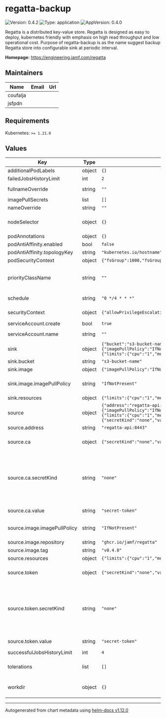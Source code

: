 # regatta-backup

![Version: 0.4.2](https://img.shields.io/badge/Version-0.4.2-informational?style=flat-square) ![Type: application](https://img.shields.io/badge/Type-application-informational?style=flat-square) ![AppVersion: 0.4.0](https://img.shields.io/badge/AppVersion-0.4.0-informational?style=flat-square)

Regatta is a distributed key-value store. Regatta is designed as easy to deploy, kubernetes friendly with emphasis
on high read throughput and low operational cost. Purpose of regatta-backup is as the name suggest backup Regatta store into configurable sink at periodic interval.

**Homepage:** <https://engineering.jamf.com/regatta>

## Maintainers

| Name | Email | Url |
| ---- | ------ | --- |
| coufalja |  |  |
| jsfpdn |  |  |

## Requirements

Kubernetes: `>= 1.21.0`

## Values

| Key | Type | Default | Description |
|-----|------|---------|-------------|
| additionalPodLabels | object | `{}` | additionalPodLabels: Optional map of additional pod labels |
| failedJobsHistoryLimit | int | `2` | failedJobsHistoryLimit: CronJob config field |
| fullnameOverride | string | `""` | fullnameOverride: String to fully override `"regatta-backup.fullname"` |
| imagePullSecrets | list | `[]` | imagePullSecrets: For the images. |
| nameOverride | string | `""` | nameOverride: Provide a name in place of `regatta`. |
| nodeSelector | object | `{}` | nodeSelector: Map of nodeSelector labels for the Regatta pods # ref: https://kubernetes.io/docs/concepts/scheduling-eviction/assign-pod-node/#nodeselector |
| podAnnotations | object | `{}` | podAnnotations: Optional map of pod annotations |
| podAntiAffinity.enabled | bool | `false` | enabled: Enable or disable the pod anti-affinity |
| podAntiAffinity.topologyKey | string | `"kubernetes.io/hostname"` | topologyKey: Use to override the topologyKey value |
| podSecurityContext | object | `{"fsGroup":1000,"fsGroupChangePolicy":"OnRootMismatch","runAsGroup":1000,"runAsUser":1000}` | podSecurityContext: The full content of the spec.securityContext |
| priorityClassName | string | `""` | priorityClassName: Defines the priorityClassName of the Regatta pods.   Leave empty string if you don't want to use this feature. # ref: https://kubernetes.io/docs/concepts/scheduling-eviction/pod-priority-preemption/ |
| schedule | string | `"0 */4 * * *"` | schedule: Cron expression defining how often the backup is executed |
| securityContext | object | `{"allowPrivilegeEscalation":false,"capabilities":{"drop":["ALL"]},"privileged":false}` | securityContext: The full content of the container.securityContext |
| serviceAccount.create | bool | `true` | create: Create the ServiceAccount for regatta |
| serviceAccount.name | string | `""` | name: ServiceAccount name override, default: `"regatta-backup.fullname"` |
| sink | object | `{"bucket":"s3-bucket-name","image":{"imagePullPolicy":"IfNotPresent","repository":"peakcom/s5cmd","tag":"v2.2.2"},"resources":{"limits":{"cpu":"1","memory":"256Mi"},"requests":{"cpu":"200m","memory":"128Mi"}}}` | sink: Sink container configuration |
| sink.bucket | string | `"s3-bucket-name"` | bucket: Address of the s3 bucket where to upload backup |
| sink.image | object | `{"imagePullPolicy":"IfNotPresent","repository":"peakcom/s5cmd","tag":"v2.2.2"}` | image: S3 backup tool image override. |
| sink.image.imagePullPolicy | string | `"IfNotPresent"` | imagePullPolicy: ref: https://kubernetes.io/docs/concepts/containers/images/#image-pull-policy |
| sink.resources | object | `{"limits":{"cpu":"1","memory":"256Mi"},"requests":{"cpu":"200m","memory":"128Mi"}}` | resources: Define the resources of the container |
| source | object | `{"address":"regatta-api:8443","ca":{"secretKind":"none","value":"secret-token"},"image":{"imagePullPolicy":"IfNotPresent","repository":"ghcr.io/jamf/regatta","tag":"v0.4.0"},"resources":{"limits":{"cpu":"1","memory":"1Gi"},"requests":{"cpu":"200m","memory":"512Mi"}},"token":{"secretKind":"none","value":"secret-token"}}` | source: Source container configuration. |
| source.address | string | `"regatta-api:8443"` | address: Regatta API server address. |
| source.ca | object | `{"secretKind":"none","value":"secret-token"}` | ca:   Depending on value of `secretKind`     - sealedSecret: enter the encrypted value     - plaintext: enter the plaintext secret value     - none: the field is ignored     - ref: the reference to existing token |
| source.ca.secretKind | string | `"none"` | secretKind:   May be one of:   - sealedSecret: Use if you have SealedSecrets support on your cluster. (https://sealed-secrets.netlify.app/)   - plaintext: Use to create Opaque Secret from the plaintext.   - ref: Use to reference token from existing secret.   - none: Do not create the secret with the token at all. The secret must be provided externally.      Secret example:         apiVersion: v1        kind: Secret        metadata:          name: regatta-backup-api-cert        data:          token: c2VjcmV0LXRva2Vu  |
| source.ca.value | string | `"secret-token"` | value:   Based on the secretKind it may be literal token, the SealedSecret to create or a reference to existing secret. |
| source.image.imagePullPolicy | string | `"IfNotPresent"` | imagePullPolicy: ref: https://kubernetes.io/docs/concepts/containers/images/#image-pull-policy |
| source.image.repository | string | `"ghcr.io/jamf/regatta"` | repository: Default image repository |
| source.image.tag | string | `"v0.4.0"` | tag: Override to use different image version |
| source.resources | object | `{"limits":{"cpu":"1","memory":"1Gi"},"requests":{"cpu":"200m","memory":"512Mi"}}` | resources: Define the resources of the container |
| source.token | object | `{"secretKind":"none","value":"secret-token"}` | token:   Depending on value of `secretKind`     - sealedSecret: enter the encrypted value     - plaintext: enter the plaintext secret value     - none: the field is ignored     - ref: the reference to existing token |
| source.token.secretKind | string | `"none"` | secretKind:   May be one of:   - sealedSecret: Use if you have SealedSecrets support on your cluster. (https://sealed-secrets.netlify.app/)   - plaintext: Use to create Opaque Secret from the plaintext.   - ref: Use to reference token from existing secret.   - none: Do not create the secret with the token at all. The secret must be provided externally.      Secret example:         apiVersion: v1        kind: Secret        metadata:          name: regatta-backup-maintenance-token        data:          token: c2VjcmV0LXRva2Vu  |
| source.token.value | string | `"secret-token"` | value:   Based on the secretKind it may be literal token, the SealedSecret to create or a reference to existing secret. |
| successfulJobsHistoryLimit | int | `4` | successfulJobsHistoryLimit: CronJob config field |
| tolerations | list | `[]` | tolerations: Defines tolerations for the Regatta pods # ref: https://kubernetes.io/docs/concepts/scheduling-eviction/taint-and-toleration/ |
| workdir | object | `{}` | workdir: Could be used to set specifics about backup job workdir, by default emptyDir is used. For larger backups ephemeralVolume should be considered. |

----------------------------------------------
Autogenerated from chart metadata using [helm-docs v1.12.0](https://github.com/norwoodj/helm-docs/releases/v1.12.0)
